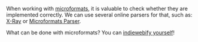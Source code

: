 When working with [microformats](https://microformats.org/wiki/microformats2), it is valuable to check whether they are implemented correctly. We can use several online parsers for that, such as: [X-Ray](https://xray.p3k.app/) or [Microformats Parser](https://pin13.net/mf2/).

What can be done with microformats? You can [indiewebify yourself](https://indiewebify.me/validate-h-card/?url=https%3A%2F%2Fromanvesely.com)!
